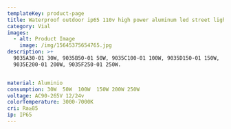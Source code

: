 ```yaml
---
templateKey: product-page
title: Waterproof outdoor ip65 110v high power aluminum led street light lamp
category: Vial
images:
  - alt: Product Image
    image: /img/15645375654765.jpg
description: >+
  9035A30-01 30W, 9035B50-01 50W, 9035C100-01 100W, 9035D150-01 150W,
  9035E200-01 200W, 9035F250-01 250W.


material: Aluminio
consumption: 30W  50W  100W  150W 200W 250W
voltage: AC90-265V 12/24v
colorTemperature: 3000-7000K
cri: Ra≥85
ip: IP65
---
```


